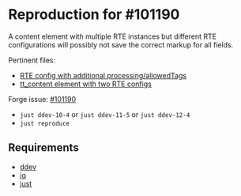 # Reproduction for #101190

A content element with multiple RTE instances but different RTE configurations
will possibly not save the correct markup for all fields.

Pertinent files:

* [RTE config with additional processing/allowedTags](src/bugs_base/Configuration/RTE/MinimalPlus.yaml)
* [tt_content element with two RTE configs](src/bugs_base/Configuration/TCA/Overrides/tt_content.php)

Forge issue: [#101190](https://forge.typo3.org/issues/101190)

* `just ddev-10-4` or `just ddev-11-5` or `just ddev-12-4`
* `just reproduce`

## Requirements

* [ddev](https://ddev.com/)
* [jq](https://jqlang.github.io/jq/)
* [just](https://github.com/casey/just)
